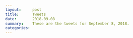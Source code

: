 ```yaml
---
layout:     post
title:      Tweets
date:       2018-09-08
summary:    These are the tweets for September 8, 2018.
categories:
---
```


